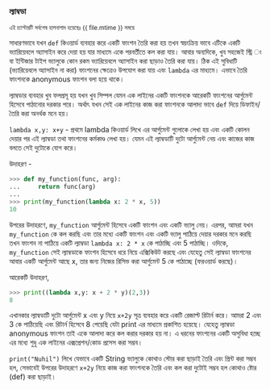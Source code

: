 ### ল্যাম্বডা 


<small> এই চ্যাপ্টারটি সর্বশেষ হালনাগাদ হয়েছেঃ {{ file.mtime }} সময়ে </small>

সাধারণভাবে যখন ```def``` কিওয়ার্ড ব্যবহার করে একটি ফাংশন তৈরি করা হয় তখন স্বয়ংক্রিয় ভাবে এটিকে একটি ভ্যারিয়েবলে অ্যাসাইন করে দেয়া হয় যার মাধ্যমে একে পরবর্তীতে কল করা যায়। আবার অন্যদিকে, খুব সহজেই স্ট্রি ং বা ইন্টিজার টাইপ ভ্যালুকে কোন রকম ভ্যারিয়েবলে অ্যাসাইন করা ছাড়াও তৈরি করা যায়। 
ঠিক এই সুবিধাটি (ভ্যারিয়েবলে অ্যাসাইন না করা) ফাংশনের ক্ষেত্রেও উপযোগ করা যায় এবং ```lambda``` এর মাধ্যমে। এভাবে তৈরি ফাংশনকে anonymous ফাংশন বলা হয়ে থাকে। 

ল্যাম্বডার ব্যবহার খুব ফলপ্রসূ হয় যখন খুব সিম্পল যেমন এক লাইনের একটি ফাংশনকে আরেকটি ফাংশনের আর্গুমেন্ট হিসেবে পাঠানোর দরকার পরে। অর্থাৎ যখন সেই এক লাইনের কাজ করা ফাংশনকে আলাদা ভাবে ```def``` দিয়ে ডিফাইন/তৈরি করা অনর্থক মনে হয়।

```lambda x,y: x+y``` - প্রথমে lambda কিওয়ার্ড লিখে এর আর্গুমেন্ট গুলোকে লেখা হয় এবং একটি কোলন দেয়ার পর এই ল্যাম্বডা তথা ফাংশনের কর্মকাণ্ড লেখা হয়। যেমন এই ল্যাম্বডাটি দুটো আর্গুমেন্ট নেয় এবং কাজের কাজ বলতে সেই দুটোকে যোগ করে।

উদাহরণ - 

```python
>>> def my_function(func, arg):
...     return func(arg)
...
>>> print(my_function(lambda x: 2 * x, 5))
10
```

উপরের উদাহরণে, ```my_function``` আর্গুমেন্ট হিসেবে একটি ফাংশন এবং একটি ভ্যালু নেয়। এরপর, আমরা যখন ```my_function``` কে কল করছি এবং তার মধ্যে একটি ফাংশন এবং একটি ভ্যালু পাঠিয়ে দেয়ার দরকার মনে করছি তখন ফাংশন না পাঠিয়ে একটি ল্যাম্বডা ```lambda x: 2 * x``` কে পাঠাচ্ছি এবং 5 পাঠাচ্ছি। ওদিকে, ```my_function``` সেই ল্যাম্বডাকে ফাংশন হিসেবে ধরে নিয়ে এক্সিকিউট করছে এবং যেহেতু সেই ল্যাম্বডা ফাংশনের আবার একটি আর্গুমেন্ট আছে x, তার জন্য নিজের রিসিভ করা আর্গুমেন্ট 5 কে পাঠাচ্ছে (ফরওয়ার্ড করছে)। 

আরেকটি উদাহরণ,

```python
>>> print((lambda x,y: x + 2 * y)(2,3))
8
```
এখানকার ল্যাম্বডাটি দুটো আর্গুমেন্ট x এবং y নিয়ে ```x+2y``` সূত্র ব্যবহার করে একটি রেজাল্ট  রিটার্ন করে। আমরা 2 এবং 3 কে পাঠিয়েছি এবং রিটার্ন হিসেবে 8 পেয়েছি যেটা print এর মাধ্যমে প্রকাশিত হয়েছে। যেহেতু ল্যাম্বডা anonymous ফাংশন তাই একে আলাদা করে কল করার দরকার হয় না। এ ধরনের ফাংশনের একটি অসুবিধা হচ্ছে এর মধ্যে শুধু এক লাইনের এক্সপ্রেশন/কোড প্রসেস করা সম্ভব।  

```print("Nuhil")``` লিখে যেভাবে একটি String ভ্যালুকে কোথাও স্টোর করা ছাড়াই তৈরি এবং প্রিন্ট করা সম্ভব হল, সেভাবেই উপরের উদাহরণে ```x+2y``` নিয়ে কাজ করা ফাংশনকে তৈরি এবং কল করা দুটোই সম্ভব হল কোথাও ষ্টোর (def) করা ছাড়াই।